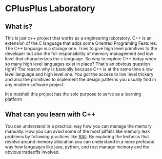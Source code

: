 # CPlusPlus Laboratory

## What is?

This is just c++ project that works as a engineering laboratory. C++ is an extension of the C language that adds some Oriented Programing Features. The C++ language is a strange one. Tries to give high level primitives to the developer but also the full responsibility of memory management and low level that characterizes the c language. So why to explore C++ today when so many high level languages exist in place? That's an obvious question right? The reason why is basically because C++ is at the same time a low level language and high level one. You got the access to low level trickery and also the primitives to implement the design patterns you usually find in any modern software project. 

In a nutshell this project has the sole purpose to serve as a learning platform

## What can you learn with C++

You can understand in a practical way how you can manage the memory manually. How you can avoid some of the most pitfalls like memory leak problems by following practices like [RAII](https://en.wikipedia.org/wiki/Resource_acquisition_is_initialization). By exploring the technics that revolve around memory allocation you can understand in a more profound way how languages like java, python, and rust manage memory and the obvious tradeoffs involved. 


